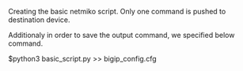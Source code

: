 Creating the basic netmiko script. 
Only one command is pushed to destination device.

Additionaly in order to save the output command, we specified below command.

$python3 basic_script.py >>  bigip_config.cfg
